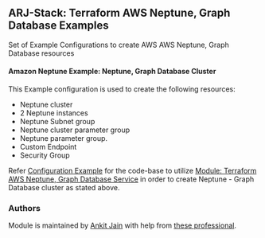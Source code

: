 ## ARJ-Stack: Terraform AWS Neptune, Graph Database Examples

Set of Example Configurations to create AWS AWS Neptune, Graph Database resources

#### Amazon Neptune Example: Neptune, Graph Database Cluster

This Example configuration is used to create the following resources:
- Neptune cluster
- 2 Neptune instances
- Neptune Subnet group
- Neptune cluster parameter group
- Neptune parameter group.
- Custom Endpoint
- Security Group

Refer [Configuration Example](https://github.com/ankit-jn/terraform-aws-examples/tree/main/aws-neptune/neptune-cluster) for the code-base to utilize [Module: Terraform AWS Neptune, Graph Database Service](https://github.com/ankit-jn/terraform-aws-neptune) in order to create Neptune - Graph Database cluster as stated above.

### Authors

Module is maintained by [Ankit Jain](https://github.com/ankit-jn) with help from [these professional](https://github.com/ankit-jn/terraform-aws-examples/graphs/contributors).